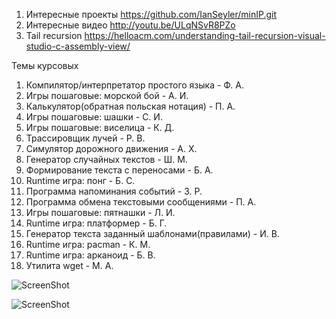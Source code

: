 ﻿1. Интересные проекты
https://github.com/IanSeyler/minIP.git
2. Интересные видео
http://youtu.be/ULqNSvR8PZo
3. Tail recursion
https://helloacm.com/understanding-tail-recursion-visual-studio-c-assembly-view/


Темы курсовых

1. Компилятор/интерпретатор простого языка - Ф. А.
2. Игры пошаговые: морской бой - А. И.
3. Калькулятор(обратная польская нотация) - П. А.
4. Игры пошаговые: шашки - С. И.
5. Игры пошаговые: виселица - К. Д.
6. Трассировщик лучей - Р. В.
7. Симулятор дорожного движения - А. Х.
8. Генератор случайных текстов - Ш. М.
9. Формирование текста с переносами - Б. А.
10. Runtime игра: понг - Б. С.
11. Программа напоминания событий - З. Р.
12. Программа обмена текстовыми сообщениями - П. А.
13. Игры пошаговые: пятнашки - Л. И.
14. Runtime игра: платформер - Б. Г.
15. Генератор текста заданный шаблонами(правилами) - И. В.
16. Runtime игра: pacman - К. М.
17. Runtime игра: арканоид - Б. В.
18. Утилита wget - М. А.

![ScreenShot](https://cs7064.vk.me/c540106/v540106245/21273/9SX81Trm23w.jpg)

![ScreenShot](https://pp.vk.me/c623816/v623816480/33dd0/7n-JUMjXdQI.jpg)
